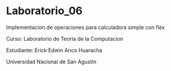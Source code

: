 # Laboratorio_06

Implementacion de operaciones para calculadora simple con flex

Curso: Laboratorio de Teoria de la Computacion

Estudiante: Erick Edwin Anco Huaracha

Universidad Nacional de San Agustin

